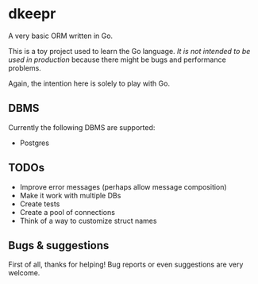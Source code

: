 dkeepr
===

A very basic ORM written in Go.

This is a toy project used to learn the Go language. _It is not intended to be used in production_ because there might be bugs and performance problems.

Again, the intention here is solely to play with Go.


DBMS
---

Currently the following DBMS are supported:
- Postgres


TODOs
---

- Improve error messages (perhaps allow message composition)
- Make it work with multiple DBs
- Create tests
- Create a pool of connections
- Think of a way to customize struct names


Bugs & suggestions
---

First of all, thanks for helping! Bug reports or even suggestions are very welcome.
